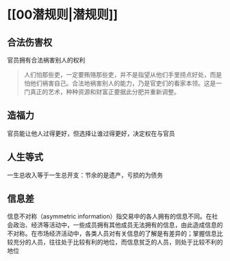 # [[00潜规则|潜规则]]
## 合法伤害权
官员拥有合法祸害别人的权利
> 人们怕那些吏，一定要贿赂那些吏，并不是指望从他们手里捞点好处，而是怕他们祸害自己。合法地祸害别人的能力，乃是官吏们的看家本领。这是一门真正的艺术，种种资源和财富正要据此分肥并重新调整。
## 造福力
官员能让他人过得更好，但选择让谁过得更好，决定权在与官员
## 人生等式
一生总收入等于一生总开支：节余的是遗产，亏损的为债务
## 信息差
信息不对称（asymmetric information）指交易中的各人拥有的信息不同。在社会政治、经济等活动中，一些成员拥有其他成员无法拥有的信息，由此造成信息的不对称。在市场经济活动中，各类人员对有关信息的了解是有差异的；掌握信息比较充分的人员，往往处于比较有利的地位，而信息贫乏的人员，则处于比较不利的地位



